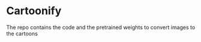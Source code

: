 # Cartoonify
 The repo contains the code and the pretrained weights to convert images to the cartoons
